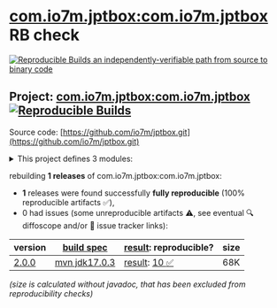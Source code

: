 [com.io7m.jptbox:com.io7m.jptbox](https://central.sonatype.com/artifact/com.io7m.jptbox/com.io7m.jptbox/versions) RB check
=======

[![Reproducible Builds](https://reproducible-builds.org/images/logos/rb.svg) an independently-verifiable path from source to binary code](https://reproducible-builds.org/)

## Project: [com.io7m.jptbox:com.io7m.jptbox](https://central.sonatype.com/artifact/com.io7m.jptbox/com.io7m.jptbox/versions) [![Reproducible Builds](https://img.shields.io/endpoint?url=https://raw.githubusercontent.com/jvm-repo-rebuild/reproducible-central/master/content/com/io7m/jptbox/badge.json)](https://github.com/jvm-repo-rebuild/reproducible-central/blob/master/content/com/io7m/jptbox/README.md)

Source code: [https://github.com/io7m/jptbox.git](https://github.com/io7m/jptbox.git)

<details><summary>This project defines 3 modules:</summary>

* [com.io7m.jptbox:com.io7m.jptbox](https://central.sonatype.com/artifact/com.io7m.jptbox/com.io7m.jptbox/2.0.0)
* [com.io7m.jptbox:com.io7m.jptbox.core](https://central.sonatype.com/artifact/com.io7m.jptbox/com.io7m.jptbox.core/2.0.0)
* [com.io7m.jptbox:com.io7m.jptbox.documentation](https://central.sonatype.com/artifact/com.io7m.jptbox/com.io7m.jptbox.documentation/2.0.0)
</details>

rebuilding **1 releases** of com.io7m.jptbox:com.io7m.jptbox:
- **1** releases were found successfully **fully reproducible** (100% reproducible artifacts :white_check_mark:),
- 0 had issues (some unreproducible artifacts :warning:, see eventual :mag: diffoscope and/or :memo: issue tracker links):

| version | [build spec](/BUILDSPEC.md) | [result](https://reproducible-builds.org/docs/jvm/): reproducible? | size |
| -- | --------- | ------ | -- |
| [2.0.0](https://central.sonatype.com/artifact/com.io7m.jptbox/com.io7m.jptbox/2.0.0/pom) | [mvn jdk17.0.3](com.io7m.jptbox-2.0.0.buildspec) | [result](com.io7m.jptbox-2.0.0.buildinfo): [10 :white_check_mark: ](com.io7m.jptbox-2.0.0.buildcompare) | 68K |

<i>(size is calculated without javadoc, that has been excluded from reproducibility checks)</i>
